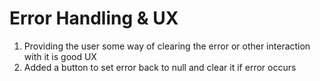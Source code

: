 # Error Handling & UX
01. Providing the user some way of clearing the error or other interaction with it is good UX
02. Added a button to set error back to null and clear it if error occurs